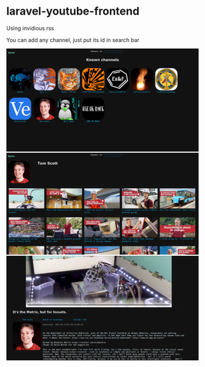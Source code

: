 # laravel-youtube-frontend
Using invidious rss
<p>You can add any channel, just put its id in search bar</p>

![Screenshot](docs/images/preview0.png)
![Screenshot](docs/images/preview1.png)
![Screenshot](docs/images/preview2.png)

